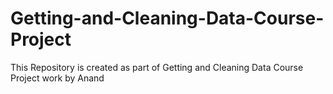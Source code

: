 # Getting-and-Cleaning-Data-Course-Project
This Repository is created as part of Getting and Cleaning Data Course Project work by Anand
